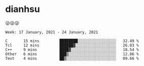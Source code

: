 
# dianhsu

:stuck_out_tongue_winking_eye::stuck_out_tongue_winking_eye::stuck_out_tongue_winking_eye:

<!--START_SECTION:waka-->
```text
Week: 17 January, 2021 - 24 January, 2021

C       15 mins         ████████░░░░░░░░░░░░░░░░░   32.49 % 
Tcl     12 mins         ██████▓░░░░░░░░░░░░░░░░░░   26.03 % 
C++     9 mins          ████▓░░░░░░░░░░░░░░░░░░░░   18.54 % 
Other   6 mins          ███▒░░░░░░░░░░░░░░░░░░░░░   12.86 % 
Text    4 mins          ██▒░░░░░░░░░░░░░░░░░░░░░░   09.66 % 
```
<!--END_SECTION:waka-->
